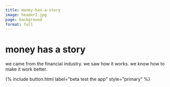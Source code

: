 ```yaml
---
title: money-has-a-story
image: header2.jpg
page: background
format: full
---
```


# money has a story
we came from the financial industry. we saw how it works. we know how to make it work better.

{% include button.html label="beta test the app" style="primary" %}